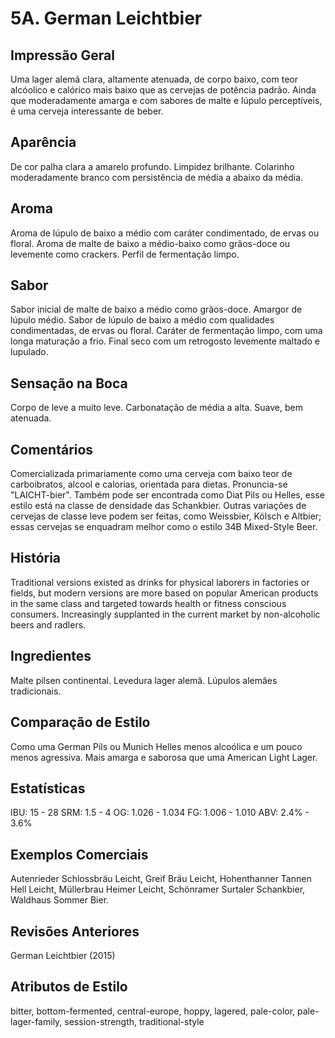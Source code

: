 # 5A. German Leichtbier

## Impressão Geral

Uma lager alemã clara, altamente atenuada, de corpo baixo, com teor alcóolico e calórico mais baixo que as cervejas de potência padrão. Ainda que moderadamente amarga e com sabores de malte e lúpulo perceptíveis, é uma cerveja interessante de beber.

## Aparência

De cor palha clara a amarelo profundo. Limpidez brilhante. Colarinho moderadamente branco com persistência de média a abaixo da média.

## Aroma

Aroma de lúpulo de baixo a médio com caráter condimentado, de ervas ou floral. Aroma de malte de baixo a médio-baixo como grãos-doce ou levemente como crackers. Perfil de fermentação limpo.

## Sabor

Sabor inicial de malte de baixo a médio como grãos-doce. Amargor de lúpulo médio. Sabor de lúpulo de baixo a médio com qualidades condimentadas, de ervas ou floral. Caráter de fermentação limpo, com uma longa maturação a frio. Final seco com um retrogosto levemente maltado e lupulado.

## Sensação na Boca

Corpo de leve a muito leve. Carbonatação de média a alta. Suave, bem atenuada.

## Comentários

Comercializada primariamente como uma cerveja com baixo teor de carboibratos, alcool e calorias, orientada para dietas. Pronuncia-se "LAICHT-bier". Também pode ser encontrada como Diat Pils ou Helles, esse estilo está na classe de densidade das Schankbier. Outras variações de cervejas de classe leve podem ser feitas, como Weissbier, Kölsch e Altbier; essas cervejas se enquadram melhor como o estilo 34B Mixed-Style Beer.

## História

Traditional versions existed as drinks for physical laborers in factories or fields, but modern versions are more based on popular American products in the same class and targeted towards health or fitness conscious consumers. Increasingly supplanted in the current market by non-alcoholic beers and radlers.

## Ingredientes

Malte pilsen continental. Levedura lager alemã. Lúpulos alemães tradicionais.

## Comparação de Estilo

Como uma German Pils ou Munich Helles menos alcoólica e um pouco menos agressiva. Mais amarga e saborosa que uma American Light Lager.

## Estatísticas

IBU: 15 - 28
SRM: 1.5 - 4
OG: 1.026 - 1.034
FG: 1.006 - 1.010
ABV: 2.4% - 3.6%

## Exemplos Comerciais

Autenrieder Schlossbräu Leicht, Greif Bräu Leicht, Hohenthanner Tannen Hell Leicht, Müllerbrau Heimer Leicht, Schönramer Surtaler Schankbier, Waldhaus Sommer Bier.

## Revisões Anteriores

German Leichtbier (2015)

## Atributos de Estilo

bitter, bottom-fermented, central-europe, hoppy, lagered, pale-color, pale-lager-family, session-strength, traditional-style

